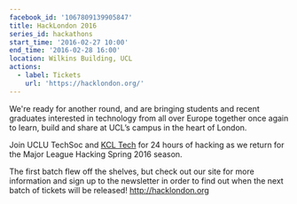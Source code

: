 ```yaml
---
facebook_id: '1067809139905847'
title: HackLondon 2016
series_id: hackathons
start_time: '2016-02-27 10:00'
end_time: '2016-02-28 16:00'
location: Wilkins Building, UCL
actions:
  - label: Tickets
    url: 'https://hacklondon.org/'
---
```


We're ready for another round, and are bringing students and recent graduates interested in technology from all over Europe together once again to learn, build and share at UCL’s campus in the heart of London.  

Join UCLU TechSoc and [KCL Tech](http://kcl.tech) for 24 hours of hacking as we return for the Major League Hacking Spring 2016 season.  

The first batch flew off the shelves, but check out our site for more information and sign up to the newsletter in order to find out when the next batch of tickets will be released! <http://hacklondon.org>
